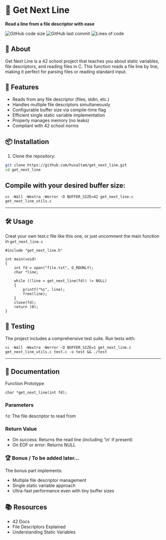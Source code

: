 # 📖 Get Next Line

**Read a line from a file descriptor with ease**

![GitHub code size](https://img.shields.io/github/languages/code-size/yourusername/get_next_line)
![GitHub last commit](https://img.shields.io/github/last-commit/yourusername/get_next_line)
![Lines of code](https://img.shields.io/tokei/lines/github/yourusername/get_next_line)

## 🌟 About

Get Next Line is a 42 school project that teaches you about static variables, file descriptors, and reading files in C. This function reads a file line by line, making it perfect for parsing files or reading standard input.

## 🚀 Features

- Reads from any file descriptor (files, stdin, etc.)
- Handles multiple file descriptors simultaneously
- Configurable buffer size via compile-time flag
- Efficient single static variable implementation
- Properly manages memory (no leaks)
- Compliant with 42 school norms

## 📦 Installation

1. Clone the repository:
```bash
git clone https://github.com/husaltam/get_next_line.git
cd get_next_line
```

## Compile with your desired buffer size:
```
cc -Wall -Wextra -Werror -D BUFFER_SIZE=42 get_next_line.c get_next_line_utils.c
```
---
## 🛠 Usage
Creat your own test.c file like this one, or just uncomment the main function in `get_next_line.c`
```
#include "get_next_line.h"

int main(void)
{
    int fd = open("file.txt", O_RDONLY);
    char *line;
    
    while ((line = get_next_line(fd)) != NULL)
    {
        printf("%s", line);
        free(line);
    }
    close(fd);
    return (0);
}
```
## 🧪 Testing
The project includes a comprehensive test suite. Run tests with:
```
cc -Wall -Wextra -Werror -D BUFFER_SIZE=1 get_next_line.c get_next_line_utils.c test.c -o test && ./test
```

---
## 📜 Documentation
Function Prototype
```
char *get_next_line(int fd);
```
### Parameters
`fd`: The file descriptor to read from

### Return Value
- On success: Returns the read line (including '\n' if present)
- On EOF or error: Returns NULL

### 🏆 Bonus / To be added later...
The bonus part implements:

- Multiple file descriptor management
- Single static variable approach
- Ultra-fast performance even with tiny buffer sizes

## 📚 Resources
- 42 Docs
- File Descriptors Explained
- Understanding Static Variables
